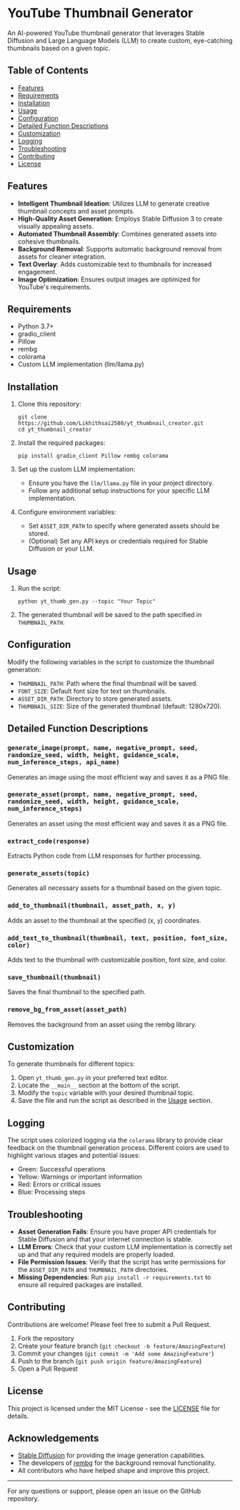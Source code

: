 # YouTube Thumbnail Generator

An AI-powered YouTube thumbnail generator that leverages Stable Diffusion and Large Language Models (LLM) to create custom, eye-catching thumbnails based on a given topic.

## Table of Contents

- [Features](#features)
- [Requirements](#requirements)
- [Installation](#installation)
- [Usage](#usage)
- [Configuration](#configuration)
- [Detailed Function Descriptions](#detailed-function-descriptions)
- [Customization](#customization)
- [Logging](#logging)
- [Troubleshooting](#troubleshooting)
- [Contributing](#contributing)
- [License](#license)

## Features

- **Intelligent Thumbnail Ideation**: Utilizes LLM to generate creative thumbnail concepts and asset prompts.
- **High-Quality Asset Generation**: Employs Stable Diffusion 3 to create visually appealing assets.
- **Automated Thumbnail Assembly**: Combines generated assets into cohesive thumbnails.
- **Background Removal**: Supports automatic background removal from assets for cleaner integration.
- **Text Overlay**: Adds customizable text to thumbnails for increased engagement.
- **Image Optimization**: Ensures output images are optimized for YouTube's requirements.

## Requirements

- Python 3.7+
- gradio_client
- Pillow
- rembg
- colorama
- Custom LLM implementation (llm/llama.py)

## Installation

1. Clone this repository:
   ```
   git clone https://github.com/Likhithsai2580/yt_thumbnail_creator.git
   cd yt_thumbnail_creator
   ```

2. Install the required packages:
   ```
   pip install gradio_client Pillow rembg colorama
   ```

3. Set up the custom LLM implementation:
   - Ensure you have the `llm/llama.py` file in your project directory.
   - Follow any additional setup instructions for your specific LLM implementation.

4. Configure environment variables:
   - Set `ASSET_DIR_PATH` to specify where generated assets should be stored.
   - (Optional) Set any API keys or credentials required for Stable Diffusion or your LLM.

## Usage

1. Run the script:
   ```
   python yt_thumb_gen.py --topic "Your Topic"
   ```
2. The generated thumbnail will be saved to the path specified in `THUMBNAIL_PATH`.

## Configuration

Modify the following variables in the script to customize the thumbnail generation:

- `THUMBNAIL_PATH`: Path where the final thumbnail will be saved.
- `FONT_SIZE`: Default font size for text on thumbnails.
- `ASSET_DIR_PATH`: Directory to store generated assets.
- `THUMBNAIL_SIZE`: Size of the generated thumbnail (default: 1280x720).

## Detailed Function Descriptions

### `generate_image(prompt, name, negative_prompt, seed, randomize_seed, width, height, guidance_scale, num_inference_steps, api_name)`
Generates an image using the most efficient way and saves it as a PNG file.

### `generate_asset(prompt, name, negative_prompt, seed, randomize_seed, width, height, guidance_scale, num_inference_steps)`
Generates an asset using the most efficient way and saves it as a PNG file.

### `extract_code(response)`
Extracts Python code from LLM responses for further processing.

### `generate_assets(topic)`
Generates all necessary assets for a thumbnail based on the given topic.

### `add_to_thumbnail(thumbnail, asset_path, x, y)`
Adds an asset to the thumbnail at the specified (x, y) coordinates.

### `add_text_to_thumbnail(thumbnail, text, position, font_size, color)`
Adds text to the thumbnail with customizable position, font size, and color.

### `save_thumbnail(thumbnail)`
Saves the final thumbnail to the specified path.

### `remove_bg_from_asset(asset_path)`
Removes the background from an asset using the rembg library.

## Customization

To generate thumbnails for different topics:

1. Open `yt_thumb_gen.py` in your preferred text editor.
2. Locate the `__main__` section at the bottom of the script.
3. Modify the `topic` variable with your desired thumbnail topic.
4. Save the file and run the script as described in the [Usage](#usage) section.

## Logging

The script uses colorized logging via the `colorama` library to provide clear feedback on the thumbnail generation process. Different colors are used to highlight various stages and potential issues:

- Green: Successful operations
- Yellow: Warnings or important information
- Red: Errors or critical issues
- Blue: Processing steps

## Troubleshooting

- **Asset Generation Fails**: Ensure you have proper API credentials for Stable Diffusion and that your internet connection is stable.
- **LLM Errors**: Check that your custom LLM implementation is correctly set up and that any required models are properly loaded.
- **File Permission Issues**: Verify that the script has write permissions for the `ASSET_DIR_PATH` and `THUMBNAIL_PATH` directories.
- **Missing Dependencies**: Run `pip install -r requirements.txt` to ensure all required packages are installed.

## Contributing

Contributions are welcome! Please feel free to submit a Pull Request.

1. Fork the repository
2. Create your feature branch (`git checkout -b feature/AmazingFeature`)
3. Commit your changes (`git commit -m 'Add some AmazingFeature'`)
4. Push to the branch (`git push origin feature/AmazingFeature`)
5. Open a Pull Request

## License

This project is licensed under the MIT License - see the [LICENSE](LICENSE) file for details.

## Acknowledgements

- [Stable Diffusion](https://stability.ai/) for providing the image generation capabilities.
- The developers of [rembg](https://github.com/danielgatis/rembg) for the background removal functionality.
- All contributors who have helped shape and improve this project.

---

For any questions or support, please open an issue on the GitHub repository.
